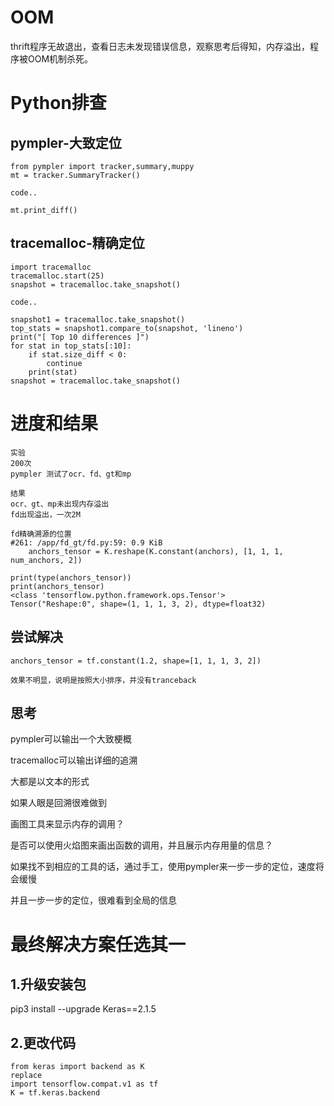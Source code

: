 # OOM
thrift程序无故退出，查看日志未发现错误信息，观察思考后得知，内存溢出，程序被OOM机制杀死。
# Python排查
## pympler-大致定位
```
from pympler import tracker,summary,muppy
mt = tracker.SummaryTracker()

code..

mt.print_diff()
```
## tracemalloc-精确定位
```
import tracemalloc
tracemalloc.start(25)
snapshot = tracemalloc.take_snapshot()

code..

snapshot1 = tracemalloc.take_snapshot()
top_stats = snapshot1.compare_to(snapshot, 'lineno')
print("[ Top 10 differences ]")
for stat in top_stats[:10]:
    if stat.size_diff < 0:
        continue
    print(stat)
snapshot = tracemalloc.take_snapshot()
```

# 进度和结果
```
实验
200次
pympler 测试了ocr、fd、gt和mp

结果
ocr、gt、mp未出现内存溢出
fd出现溢出，一次2M

fd精确溯源的位置
#261: /app/fd_gt/fd.py:59: 0.9 KiB
    anchors_tensor = K.reshape(K.constant(anchors), [1, 1, 1, num_anchors, 2])

print(type(anchors_tensor))
print(anchors_tensor)
<class 'tensorflow.python.framework.ops.Tensor'>
Tensor("Reshape:0", shape=(1, 1, 1, 3, 2), dtype=float32)

```
## 尝试解决
```
anchors_tensor = tf.constant(1.2, shape=[1, 1, 1, 3, 2])

效果不明显，说明是按照大小排序，并没有tranceback
```

## 思考
pympler可以输出一个大致梗概

tracemalloc可以输出详细的追溯

大都是以文本的形式

如果人眼是回溯很难做到

画图工具来显示内存的调用？

是否可以使用火焰图来画出函数的调用，并且展示内存用量的信息？


如果找不到相应的工具的话，通过手工，使用pympler来一步一步的定位，速度将会缓慢

并且一步一步的定位，很难看到全局的信息


# 最终解决方案任选其一
## 1.升级安装包
pip3 install --upgrade Keras==2.1.5
## 2.更改代码
```
from keras import backend as K
replace
import tensorflow.compat.v1 as tf
K = tf.keras.backend
```






















